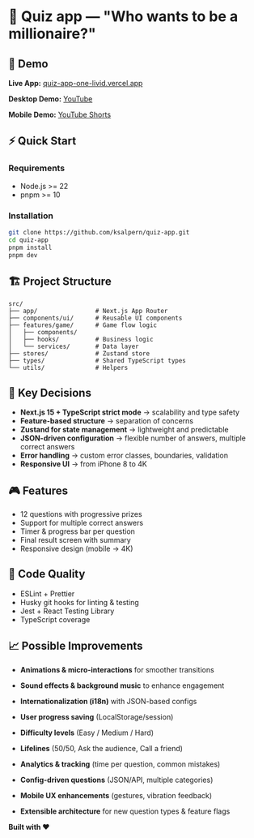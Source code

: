 # 🎯 Quiz app — "Who wants to be a millionaire?"

## 🚀 Demo

**Live App:** [quiz-app-one-livid.vercel.app](https://quiz-app-one-livid.vercel.app/)

**Desktop Demo:** [YouTube](https://www.youtube.com/watch?v=9PjWnPELocs&ab_channel=ksalpern)

**Mobile Demo:** [YouTube Shorts](https://youtube.com/shorts/8Yt62629MMM)

## ⚡ Quick Start

### Requirements

- Node.js >= 22
- pnpm >= 10

### Installation

```bash
git clone https://github.com/ksalpern/quiz-app.git
cd quiz-app
pnpm install
pnpm dev
```

## 🏗 Project Structure

```
src/
├── app/                # Next.js App Router
├── components/ui/      # Reusable UI components
├── features/game/      # Game flow logic
│   ├── components/
│   ├── hooks/          # Business logic
│   └── services/       # Data layer
├── stores/             # Zustand store
├── types/              # Shared TypeScript types
└── utils/              # Helpers
```

## 🔑 Key Decisions

- **Next.js 15 + TypeScript strict mode** → scalability and type safety
- **Feature-based structure** → separation of concerns
- **Zustand for state management** → lightweight and predictable
- **JSON-driven configuration** → flexible number of answers, multiple correct answers
- **Error handling** → custom error classes, boundaries, validation
- **Responsive UI** → from iPhone 8 to 4K

## 🎮 Features

- 12 questions with progressive prizes
- Support for multiple correct answers
- Timer & progress bar per question
- Final result screen with summary
- Responsive design (mobile → 4K)

## 🧪 Code Quality

- ESLint + Prettier
- Husky git hooks for linting & testing
- Jest + React Testing Library
- TypeScript coverage

## 📈 Possible Improvements

- **Animations & micro-interactions** for smoother transitions

- **Sound effects & background music** to enhance engagement

- **Internationalization (i18n)** with JSON-based configs

- **User progress saving** (LocalStorage/session)

- **Difficulty levels** (Easy / Medium / Hard)

- **Lifelines** (50/50, Ask the audience, Call a friend)

- **Analytics & tracking** (time per question, common mistakes)

- **Config-driven questions** (JSON/API, multiple categories)

- **Mobile UX enhancements** (gestures, vibration feedback)

- **Extensible architecture** for new question types & feature flags

**Built with ❤️**
